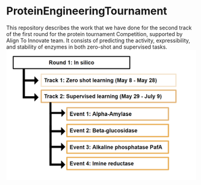 # ProteinEngineeringTournament
This repository describes the work that we have done for the second track of the first round for the protein tournament Competition, supported by Align To Innovate team. It consists of predicting the activity, expressibility, and stability of enzymes in both zero-shot and supervised tasks.
![machine learning tournament task](track2.png)
